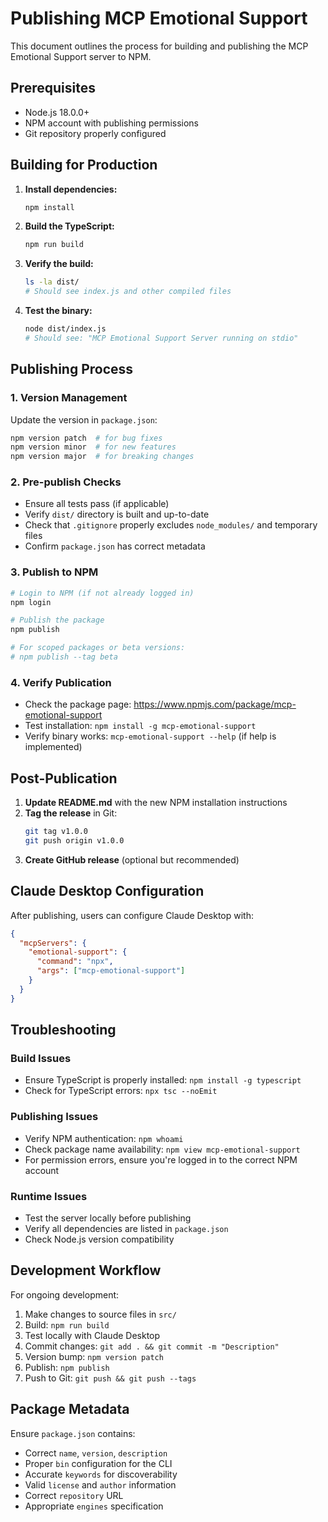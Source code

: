 # Publishing MCP Emotional Support

This document outlines the process for building and publishing the MCP Emotional Support server to NPM.

## Prerequisites

- Node.js 18.0.0+
- NPM account with publishing permissions
- Git repository properly configured

## Building for Production

1. **Install dependencies:**
   ```bash
   npm install
   ```

2. **Build the TypeScript:**
   ```bash
   npm run build
   ```

3. **Verify the build:**
   ```bash
   ls -la dist/
   # Should see index.js and other compiled files
   ```

4. **Test the binary:**
   ```bash
   node dist/index.js
   # Should see: "MCP Emotional Support Server running on stdio"
   ```

## Publishing Process

### 1. Version Management

Update the version in `package.json`:
```bash
npm version patch  # for bug fixes
npm version minor  # for new features
npm version major  # for breaking changes
```

### 2. Pre-publish Checks

- Ensure all tests pass (if applicable)
- Verify `dist/` directory is built and up-to-date
- Check that `.gitignore` properly excludes `node_modules/` and temporary files
- Confirm `package.json` has correct metadata

### 3. Publish to NPM

```bash
# Login to NPM (if not already logged in)
npm login

# Publish the package
npm publish

# For scoped packages or beta versions:
# npm publish --tag beta
```

### 4. Verify Publication

- Check the package page: https://www.npmjs.com/package/mcp-emotional-support
- Test installation: `npm install -g mcp-emotional-support`
- Verify binary works: `mcp-emotional-support --help` (if help is implemented)

## Post-Publication

1. **Update README.md** with the new NPM installation instructions
2. **Tag the release** in Git:
   ```bash
   git tag v1.0.0
   git push origin v1.0.0
   ```
3. **Create GitHub release** (optional but recommended)

## Claude Desktop Configuration

After publishing, users can configure Claude Desktop with:

```json
{
  "mcpServers": {
    "emotional-support": {
      "command": "npx",
      "args": ["mcp-emotional-support"]
    }
  }
}
```

## Troubleshooting

### Build Issues
- Ensure TypeScript is properly installed: `npm install -g typescript`
- Check for TypeScript errors: `npx tsc --noEmit`

### Publishing Issues
- Verify NPM authentication: `npm whoami`
- Check package name availability: `npm view mcp-emotional-support`
- For permission errors, ensure you're logged in to the correct NPM account

### Runtime Issues
- Test the server locally before publishing
- Verify all dependencies are listed in `package.json`
- Check Node.js version compatibility

## Development Workflow

For ongoing development:

1. Make changes to source files in `src/`
2. Build: `npm run build`
3. Test locally with Claude Desktop
4. Commit changes: `git add . && git commit -m "Description"`
5. Version bump: `npm version patch`
6. Publish: `npm publish`
7. Push to Git: `git push && git push --tags`

## Package Metadata

Ensure `package.json` contains:
- Correct `name`, `version`, `description`
- Proper `bin` configuration for the CLI
- Accurate `keywords` for discoverability
- Valid `license` and `author` information
- Correct `repository` URL
- Appropriate `engines` specification